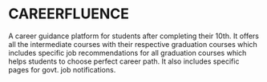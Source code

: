 # CAREERFLUENCE
A career guidance platform for students after completing their 10th. It offers all the intermediate courses with their respective graduation courses which includes specific job recommendations for all graduation courses which helps students to choose perfect career path. It also includes specific pages for govt. job notifications.
